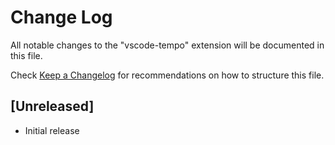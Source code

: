 # Change Log

All notable changes to the "vscode-tempo" extension will be documented in this file.

Check [Keep a Changelog](http://keepachangelog.com/) for recommendations on how to structure this file.

## [Unreleased]

- Initial release
